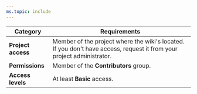 ```yaml
---
ms.topic: include
---
```


| Category | Requirements |
|--------------|-------------|
| **Project access** | Member of the project where the wiki's located. If you don't have access, request it from your project administrator. |
| **Permissions** | Member of the **Contributors** group. |
| **Access levels** | At least **Basic** access. |
